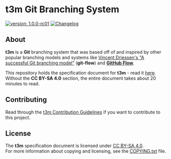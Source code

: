 # t3m Git Branching System #

[version_shield]: https://img.shields.io/badge/version-1.0.0--rc01-blue.svg
[release_page]: https://github.com/mfederczuk/t3m/releases/tag/v1.0.0-rc01 "Release v1.0.0-rc01"
[![version: 1.0.0-rc01][version_shield]][release_page]
[![Changelog](https://img.shields.io/badge/-Changelog-blue.svg)](CHANGELOG.md "Changelog")

## About ##

**t3m** is a **Git** branching system that was based off of and inspired by other popular branching models and systems
like [Vincent Driessen's "A successful Git branching model"] (**git-flow**) and **[GitHub Flow]**.

This repository holds the specification document for **t3m** - read it [here](docs/index.md).  
Without the **CC BY-SA 4.0** section, the entire document takes about 20 minutes to read.

[Vincent Driessen's "A successful Git branching model"]: https://nvie.com/posts/a-successful-git-branching-model "A successful Git branching model &raquo; nvie.com"
[GitHub Flow]: https://guides.github.com/introduction/flow/ "Understanding the GitHub flow &middot; GitHub Guides"

## Contributing ##

Read through the [t3m Contribution Guidelines](CONTRIBUTING.md) if you want to contribute to this project.

## License ##

The **t3m** specification document is licensed under [CC BY-SA 4.0](licenses/CC-BY-SA-4.0.txt).  
For more information about copying and licensing, see the [COPYING.txt](COPYING.txt) file.
